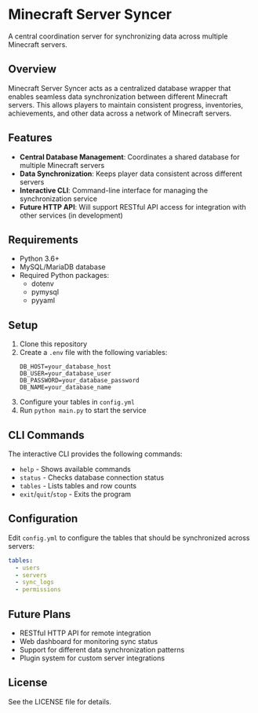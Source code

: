 # Minecraft Server Syncer

A central coordination server for synchronizing data across multiple Minecraft servers.

## Overview

Minecraft Server Syncer acts as a centralized database wrapper that enables seamless data synchronization between different Minecraft servers. This allows players to maintain consistent progress, inventories, achievements, and other data across a network of Minecraft servers.

## Features

- **Central Database Management**: Coordinates a shared database for multiple Minecraft servers
- **Data Synchronization**: Keeps player data consistent across different servers
- **Interactive CLI**: Command-line interface for managing the synchronization service
- **Future HTTP API**: Will support RESTful API access for integration with other services (in development)

## Requirements

- Python 3.6+
- MySQL/MariaDB database
- Required Python packages:
  - dotenv
  - pymysql
  - pyyaml

## Setup

1. Clone this repository
2. Create a `.env` file with the following variables:
   ```
   DB_HOST=your_database_host
   DB_USER=your_database_user
   DB_PASSWORD=your_database_password
   DB_NAME=your_database_name
   ```
3. Configure your tables in `config.yml`
4. Run `python main.py` to start the service

## CLI Commands

The interactive CLI provides the following commands:

- `help` - Shows available commands
- `status` - Checks database connection status
- `tables` - Lists tables and row counts
- `exit`/`quit`/`stop` - Exits the program

## Configuration

Edit `config.yml` to configure the tables that should be synchronized across servers:

```yaml
tables:
  - users
  - servers
  - sync_logs
  - permissions
```

## Future Plans

- RESTful HTTP API for remote integration
- Web dashboard for monitoring sync status
- Support for different data synchronization patterns
- Plugin system for custom server integrations

## License

See the LICENSE file for details.